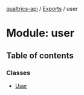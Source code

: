 [qualtrics-api](../README.md) / [Exports](../modules.md) / user

# Module: user

## Table of contents

### Classes

- [User](../classes/user.User.md)
